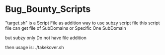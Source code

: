 # Bug_Bounty_Scripts

"target.sh" is a Script File as addition way to use subzy script file 
this script file can get file of SubDomains or Specific One SubDomain

but subzy only Do not have file addition 

then usage is:
./takekover.sh
